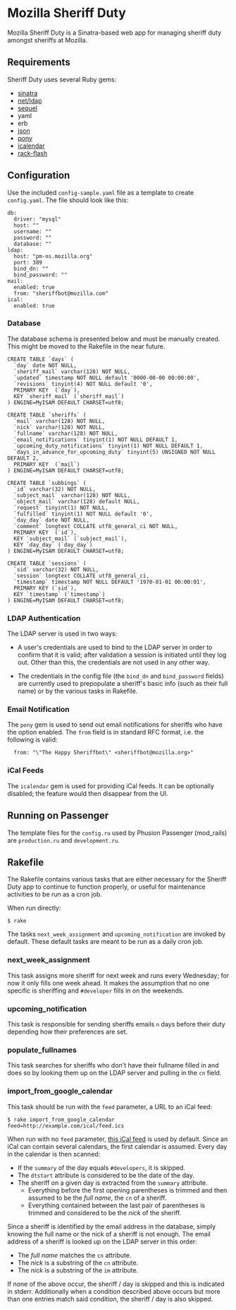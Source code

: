 Mozilla Sheriff Duty
====================
Mozilla Sheriff Duty is a Sinatra-based web app for managing sheriff duty 
amongst sheriffs at Mozilla.

Requirements
------------
Sheriff Duty uses several Ruby gems:

* [sinatra](http://www.sinatrarb.com/)
* [net/ldap](http://github.com/RoryO/ruby-net-ldap)
* [sequel](http://sequel.rubyforge.org/)
* yaml
* erb
* [json](http://flori.github.com/json/)
* [pony](http://github.com/benprew/pony)
* [icalendar](http://icalendar.rubyforge.org/)
* [rack-flash](http://github.com/nakajima/rack-flash)

Configuration
-------------
Use the included `config-sample.yaml` file as a template to create 
`config.yaml`. The file should look like this:

    db:
      driver: "mysql"
      host: ""
      username: ""
      password: ""
      database: ""
    ldap:
      host: "pm-ns.mozilla.org"
      port: 389
      bind_dn: ""
      bind_password: ""
    mail:
      enabled: true
      from: "sheriffbot@mozilla.com"
    ical:
      enabled: true

### Database ###

The database schema is presented below and must be manually created. This might 
be moved to the Rakefile in the near future.

    CREATE TABLE `days` (
      `day` date NOT NULL,
      `sheriff_mail` varchar(128) NOT NULL,
      `updated` timestamp NOT NULL default '0000-00-00 00:00:00',
      `revisions` tinyint(4) NOT NULL default '0',
      PRIMARY KEY  (`day`),
      KEY `sheriff_mail` (`sheriff_mail`)
    ) ENGINE=MyISAM DEFAULT CHARSET=utf8;

    CREATE TABLE `sheriffs` (
      `mail` varchar(128) NOT NULL,
      `nick` varchar(128) NOT NULL,
      `fullname` varchar(128) NOT NULL,
      `email_notifications` tinyint(1) NOT NULL DEFAULT 1,
      `upcoming_duty_notifications` tinyint(1) NOT NULL DEFAULT 1,
      `days_in_advance_for_upcoming_duty` tinyint(5) UNSIGNED NOT NULL DEFAULT 2,
      PRIMARY KEY  (`mail`)
    ) ENGINE=MyISAM DEFAULT CHARSET=utf8;

    CREATE TABLE `subbings` (
      `id` varchar(32) NOT NULL,
      `subject_mail` varchar(128) NOT NULL,
      `object_mail` varchar(128) default NULL,
      `request` tinyint(1) NOT NULL,
      `fulfilled` tinyint(1) NOT NULL default '0',
      `day_day` date NOT NULL,
      `comment` longtext COLLATE utf8_general_ci NOT NULL,
      PRIMARY KEY  (`id`),
      KEY `subject_mail` (`subject_mail`),
      KEY `day_day` (`day_day`)
    ) ENGINE=MyISAM DEFAULT CHARSET=utf8;

    CREATE TABLE `sessions` (
      `sid` varchar(32) NOT NULL,
      `session` longtext COLLATE utf8_general_ci,
      `timestamp` timestamp NOT NULL DEFAULT '1970-01-01 00:00:01',
      PRIMARY KEY (`sid`),
      KEY `timestamp` (`timestamp`)
    ) ENGINE=MyISAM DEFAULT CHARSET=utf8;

### LDAP Authentication ###
The LDAP server is used in two ways:

* A user's credentials are used to bind to the LDAP server in order to confirm
that it is valid; after validation a session is initiated until they log out.
Other than this, the credentials are not used in any other way.

* The credentials in the config file (the `bind_dn` and `bind_password` fields) 
are currently used to prepopulate a sheriff's basic info (such as their full 
name) or by the various tasks in Rakefile.

### Email Notification ###
The `pony` gem is used to send out email notifications for sheriffs who have 
the option enabled. The `from` field is in standard RFC format, i.e. the
following is valid:

      from: "\"The Happy Sheriffbot\" <sheriffbot@mozilla.org>"

### iCal Feeds ###
The `icalendar` gem is used for providing iCal feeds. It can be optionally 
disabled; the feature would then disappear from the UI.

Running on Passenger
--------------------
The template files for the `config.ru` used by Phusion Passenger (mod_rails) 
are `production.ru` and `development.ru`.

Rakefile
--------
The Rakefile contains various tasks that are either necessary for the Sheriff 
Duty app to continue to function properly, or useful for maintenance activities
to be run as a cron job.

When run directly:

    $ rake

The tasks `next_week_assignment` and `upcoming_notification` are invoked by
default. These default tasks are meant to be run as a daily cron job.

### next_week_assignment ###
This task assigns more sheriff for next week and runs every Wednesday; for now 
it only fills one week ahead. It makes the assumption that no one specific is
sheriffing and `#developer` fills in on the weekends.

### upcoming_notification ###
This task is responsible for sending sheriffs emails `n` days before their duty 
depending how their preferences are set.

### populate_fullnames ###
This task searches for sheriffs who don't have their fullname filled in and 
does so by looking them up on the LDAP server and pulling in the `cn` field.

### import_from_google_calendar ###
This task should be run with the `feed` parameter, a URL to an iCal feed:

    $ rake import_from_google_calendar feed=http://example.com/ical/feed.ics

When run with no `feed` parameter, [this iCal feed][1] is used by default.
Since an iCal can contain several calendars, the first calendar is assumed.
Every day in the calendar is then scanned:

* If the `summary` of the day equals `#developers`, it is skipped.
* The `dtstart` attribute is considered to be the date of the day.
* The sheriff on a given day is extracted from the `summary` attribute.
  * Everything before the first opening parentheses is trimmed and then assumed
  to be the _full name_, the `cn` of a sheriff.
  * Everything contained between the last pair of parentheses is trimmed and
  considered to be the _nick_ of the sheriff.

Since a sheriff is identified by the email address in the database, simply 
knowing the full name or the nick of a sheriff is not enough. The email address 
of a sheriff is looked up on the LDAP server in this order:

* The _full name_ matches the `cn` attribute.
* The _nick_ is a substring of the `cn` attribute.
* The _nick_ is a substring of the `im` attribute.

If none of the above occur, the sheriff / day is skipped and this is indicated
in stderr. Additionally when a condition described above occurs but more than
one entries match said condition, the sheriff / day is also skipped.

[1]: http://www.google.com/calendar/ical/j6tkvqkuf9elual8l2tbuk2umk%40group.calendar.google.com/public/basic.ics

